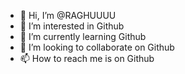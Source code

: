 - 👋 Hi, I’m @RAGHUUUU
- 👀 I’m interested in Github
- 🌱 I’m currently learning Github
- 💞️ I’m looking to collaborate on Github
- 📫 How to reach me is on Github

<!---
RAGHUUUU/RAGHUUUU is a ✨ special ✨ repository because its a `README.md` (this file) that appears on my GitHub profile.
You can click the Preview link to take a look at my changes.
--->
